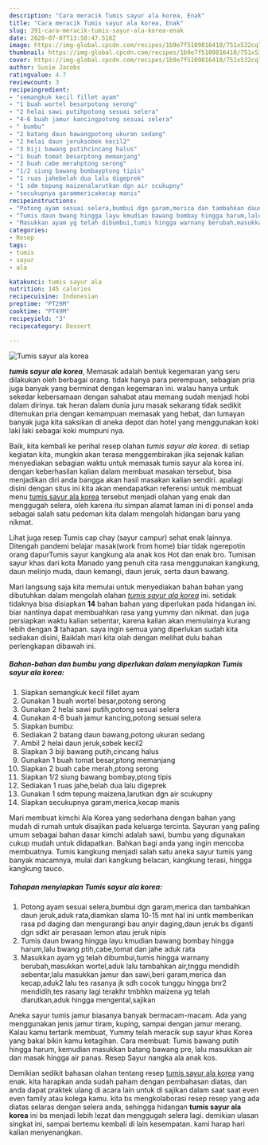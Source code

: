 ```yaml
---
description: "Cara meracik Tumis sayur ala korea, Enak"
title: "Cara meracik Tumis sayur ala korea, Enak"
slug: 391-cara-meracik-tumis-sayur-ala-korea-enak
date: 2020-07-07T13:58:47.516Z
image: https://img-global.cpcdn.com/recipes/1b9e7f5109816410/751x532cq70/tumis-sayur-ala-korea-foto-resep-utama.jpg
thumbnail: https://img-global.cpcdn.com/recipes/1b9e7f5109816410/751x532cq70/tumis-sayur-ala-korea-foto-resep-utama.jpg
cover: https://img-global.cpcdn.com/recipes/1b9e7f5109816410/751x532cq70/tumis-sayur-ala-korea-foto-resep-utama.jpg
author: Susie Jacobs
ratingvalue: 4.7
reviewcount: 3
recipeingredient:
- "semangkuk kecil fillet ayam"
- "1 buah wortel besarpotong serong"
- "2 helai sawi putihpotong sesuai selera"
- "4-6 buah jamur kancingpotong sesuai selera"
- " bumbu"
- "2 batang daun bawangpotong ukuran sedang"
- "2 helai daun jeruksobek kecil2"
- "3 biji bawang putihcincang halus"
- "1 buah tomat besarptong memanjang"
- "2 buah cabe merahptong serong"
- "1/2 siung bawang bombayptong tipis"
- "1 ruas jahebelah dua lalu digeprek"
- "1 sdm tepung maizenalarutkan dgn air scukupny"
- "secukupnya garammericakecap manis"
recipeinstructions:
- "Potong ayam sesuai selera,bumbui dgn garam,merica dan tambahkan daun jeruk,aduk rata,diamkan slama 10-15 mnt hal ini untk memberikan rasa pd daging dan mengurangi bau anyir daging,daun jeruk bs diganti dgn sdkt air perasaan lemon atau jeruk nipis"
- "Tumis daun bwang hingga layu kmudian bawang bombay hingga harum,lalu bwang ptih,cabe,tomat dan jahe aduk rata"
- "Masukkan ayam yg telah dibumbui,tumis hingga warnany berubah,masukkan wortel,aduk lalu tambahkan air,tnggu mendidih sebentar,lalu masukkan jamur dan sawi,beri garam,merica dan kecap,aduk2 lalu tes rasanya jk sdh cocok tunggu hingga bnr2 mendidih,tes rasany lagi terakhr tmbhkn maizena yg telah dlarutkan,aduk hingga mengental,sajikan"
categories:
- Resep
tags:
- tumis
- sayur
- ala

katakunci: tumis sayur ala 
nutrition: 145 calories
recipecuisine: Indonesian
preptime: "PT29M"
cooktime: "PT49M"
recipeyield: "3"
recipecategory: Dessert

---
```



![Tumis sayur ala korea](https://img-global.cpcdn.com/recipes/1b9e7f5109816410/751x532cq70/tumis-sayur-ala-korea-foto-resep-utama.jpg)

<b><i>tumis sayur ala korea</i></b>, Memasak adalah bentuk kegemaran yang seru dilakukan oleh berbagai orang. tidak hanya para perempuan, sebagian pria juga banyak yang berminat dengan kegemaran ini. walau hanya untuk sekedar kebersamaan dengan sahabat atau memang sudah menjadi hobi dalam dirinya. tak heran dalam dunia juru masak sekarang tidak sedikit ditemukan pria dengan kemampuan memasak yang hebat, dan lumayan banyak juga kita saksikan di aneka depot dan hotel yang menggunakan koki laki laki sebagai koki mumpuni nya.

Baik, kita kembali ke perihal resep olahan <i>tumis sayur ala korea</i>. di setiap kegiatan kita, mungkin akan terasa menggembirakan jika sejenak kalian menyediakan sebagian waktu untuk memasak tumis sayur ala korea ini. dengan keberhasilan kalian dalam membuat masakan tersebut, bisa menjadikan diri anda bangga akan hasil masakan kalian sendiri. apalagi disini dengan situs ini kita akan mendapatkan referensi untuk membuat menu <u>tumis sayur ala korea</u> tersebut menjadi olahan yang enak dan menggugah selera, oleh karena itu simpan alamat laman ini di ponsel anda sebagai salah satu pedoman kita dalam mengolah hidangan baru yang nikmat.

Lihat juga resep Tumis cap chay (sayur campur) sehat enak lainnya. Ditengah pandemi belajar masak(work from home) biar tidak ngerepotin orang dapurTumis sayur kangkung ala anak kos Hot dan enak bro. Tumisan sayur khas dari kota Manado yang penuh cita rasa menggunakan kangkung, daun melinjo muda, daun kemangi, daun jeruk, serta daun bawang.


Mari langsung saja kita memulai untuk menyediakan bahan bahan yang dibutuhkan dalam mengolah olahan <u><i>tumis sayur ala korea</i></u> ini. setidak tidaknya bisa disiapkan <b>14</b> bahan bahan yang diperlukan pada hidangan ini. biar nantinya dapat membuahkan rasa yang yummy dan nikmat. dan juga persiapkan waktu kalian sebentar, karena kalian akan memulainya kurang lebih dengan <b>3</b> tahapan. saya ingin semua yang diperlukan sudah kita sediakan disini, Baiklah mari kita olah dengan melihat dulu bahan perlengkapan dibawah ini.

<!--inarticleads1-->

##### Bahan-bahan dan bumbu yang diperlukan dalam menyiapkan Tumis sayur ala korea:

1. Siapkan semangkuk kecil fillet ayam
1. Gunakan 1 buah wortel besar,potong serong
1. Gunakan 2 helai sawi putih,potong sesuai selera
1. Gunakan 4-6 buah jamur kancing,potong sesuai selera
1. Siapkan  bumbu:
1. Sediakan 2 batang daun bawang,potong ukuran sedang
1. Ambil 2 helai daun jeruk,sobek kecil2
1. Siapkan 3 biji bawang putih,cincang halus
1. Gunakan 1 buah tomat besar,ptong memanjang
1. Siapkan 2 buah cabe merah,ptong serong
1. Siapkan 1/2 siung bawang bombay,ptong tipis
1. Sediakan 1 ruas jahe,belah dua lalu digeprek
1. Gunakan 1 sdm tepung maizena,larutkan dgn air scukupny
1. Siapkan secukupnya garam,merica,kecap manis


Mari membuat kimchi Ala Korea yang sederhana dengan bahan yang mudah di rumah untuk disajikan pada keluarga tercinta. Sayuran yang paling umum sebagai bahan dasar kimchi adalah sawi, bumbu yang digunakan cukup mudah untuk didapatkan. Bahkan bagi anda yang ingin mencoba membuatnya. Tumis kangkung menjadi salah satu aneka sayur tumis yang banyak macamnya, mulai dari kangkung belacan, kangkung terasi, hingga kangkung tauco. 

<!--inarticleads2-->

##### Tahapan menyiapkan Tumis sayur ala korea:

1. Potong ayam sesuai selera,bumbui dgn garam,merica dan tambahkan daun jeruk,aduk rata,diamkan slama 10-15 mnt hal ini untk memberikan rasa pd daging dan mengurangi bau anyir daging,daun jeruk bs diganti dgn sdkt air perasaan lemon atau jeruk nipis
1. Tumis daun bwang hingga layu kmudian bawang bombay hingga harum,lalu bwang ptih,cabe,tomat dan jahe aduk rata
1. Masukkan ayam yg telah dibumbui,tumis hingga warnany berubah,masukkan wortel,aduk lalu tambahkan air,tnggu mendidih sebentar,lalu masukkan jamur dan sawi,beri garam,merica dan kecap,aduk2 lalu tes rasanya jk sdh cocok tunggu hingga bnr2 mendidih,tes rasany lagi terakhr tmbhkn maizena yg telah dlarutkan,aduk hingga mengental,sajikan


Aneka sayur tumis jamur biasanya banyak bermacam-macam. Ada yang menggunakan jenis jamur tiram, kuping, sampai dengan jamur merang. Kalau kamu tertarik membuat, Yummy telah meracik sup sayur khas Korea yang bakal bikin kamu ketagihan. Cara membuat: Tumis bawang putih hingga harum, kemudian masukkan batang bawang pre, lalu masukkan air dan masak hingga air panas. Resep Sayur nangka ala anak kos. 

Demikian sedikit bahasan olahan tentang resep <u>tumis sayur ala korea</u> yang enak. kita harapkan anda sudah paham dengan pembahasan diatas, dan anda dapat praktek ulang di acara lain untuk di sajikan dalam saat saat even even family atau kolega kamu. kita bs mengkolaborasi resep resep yang ada diatas selaras dengan selera anda, sehingga hidangan <b>tumis sayur ala korea</b> ini bs menjadi lebih lezat dan menggugah selera lagi. demikian ulasan singkat ini, sampai bertemu kembali di lain kesempatan. kami harap hari kalian menyenangkan.
